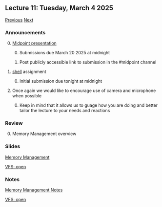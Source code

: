 ## Lecture 11: Tuesday, March 4 2025

[Previous](/lectures/L10.md) [Next](/lectures/L12.md)

### Announcements

0. [Midpoint presentation](/assignments/midpoint.md)

    0. Submissions due March 20 2025 at midnight

    0. Post publicly accessible link to submission in the #midpoint channel

0. [shell](/assignments/shell.md) assignment

    0. Initial submission due tonight at midnight

0. Once again we would like to encourage use of camera and microphone when possible

    0. Keep in mind that it allows us to guage how you are doing and better tailor the lecture to your needs and reactions

### Review

0. Memory Management overview

### Slides

[Memory Management](/slides/mmu.html)

[VFS: open](/slides/open.html)

### Notes

[Memory Management Notes](mmu.md)

[VFS: open](/lectures/open.md)
